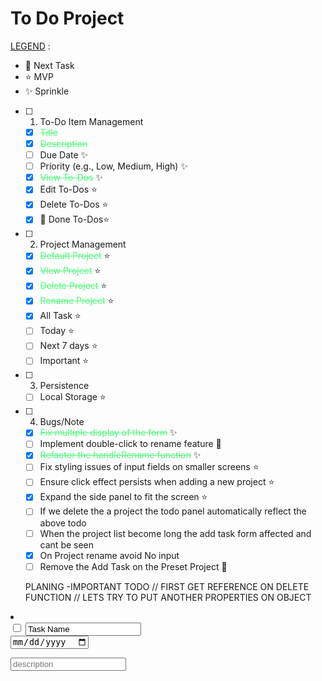 # To Do Project

<u>LEGEND</u> :

- 🔵 Next Task
- ⭐ MVP
- ✨ Sprinkle

- [ ] 1. To-Do Item Management</span>

  - [x] <span style="color:#50fa7b;"><s>Title</s></span>
  - [x] <span style="color:#50fa7b;"><s>Description</s></span>
  - [ ] Due Date ✨
  - [ ] Priority (e.g., Low, Medium, High) ✨
  - [x] <span style="color:#50fa7b;"><s>View To-Dos</s></span> ✨
  - [x] Edit To-Dos ⭐
  - [x] Delete To-Dos ⭐
  - [x] 🔵 Done To-Dos⭐

- [ ] 2. Project Management

  - [x] <span style="color:#50fa7b;"><s>Default Project</s></span> ⭐
  - [x] <span style="color:#50fa7b;"><s>View Project</s></span> ⭐
  - [x] <span style="color:#50fa7b;"><s>Delete Project</s></span> ⭐
  - [x] <span style="color:#50fa7b;"><s>Rename Project</s></span> ⭐
  - [x] All Task ⭐
  - [ ] Today ⭐
  - [ ] Next 7 days ⭐
  - [ ] Important ⭐

- [ ] 3. Persistence

  - [ ] Local Storage ⭐

- [ ] 4. Bugs/Note

  - [x] <span style="color:#50fa7b;"><s>Fix multiple display of the form</s></span> ✨
  - [ ] Implement double-click to rename feature 🔵
  - [x] <span style="color:#50fa7b;"><s>Refactor the handleRename function</s></span> ✨
  - [ ] Fix styling issues of input fields on smaller screens ⭐
  - [ ] Ensure click effect persists when adding a new project ⭐
  - [x] Expand the side panel to fit the screen ⭐
  - [ ] If we delete the a project the todo panel automatically reflect the above todo
  - [ ] When the project list become long the add task form affected and cant be seen
  - [x] On Project rename avoid No input
  - [ ] Remove the Add Task on the Preset Project 🔵
 
  PLANING
  -IMPORTANT TODO
  // FIRST GET REFERENCE ON DELETE FUNCTION
  // LETS TRY TO PUT ANOTHER PROPERTIES ON OBJECT 

 <form>
  <li class="list">
    <div class="list__container" data-id="1725635531290">
      <div class="top">
        <div class="checklist">
          <input type="checkbox" class="checkbox" id="1725635531290" />
          <label for="Project">
            <input type="text" name="taskName" value="Task Name" />
          </label>
        </div>
        <div class="date">
          <input type="date" name="taskDate" />
        </div>
        <div class="list--cta">
          <div class="Important" id="importantTodo">
            <img src="assets/StarOut.svg" alt="" />
          </div>
          <div class="editTodo" id="editTodo" aria-expanded="false">
            <img src="assets/menu3.svg" alt="" />
          </div>
        </div>
      </div>
      <p class="list--description">
        <input name="taskDescription" placeholder="description"></input>
      </p>
    </div>
  </li>
</form>
